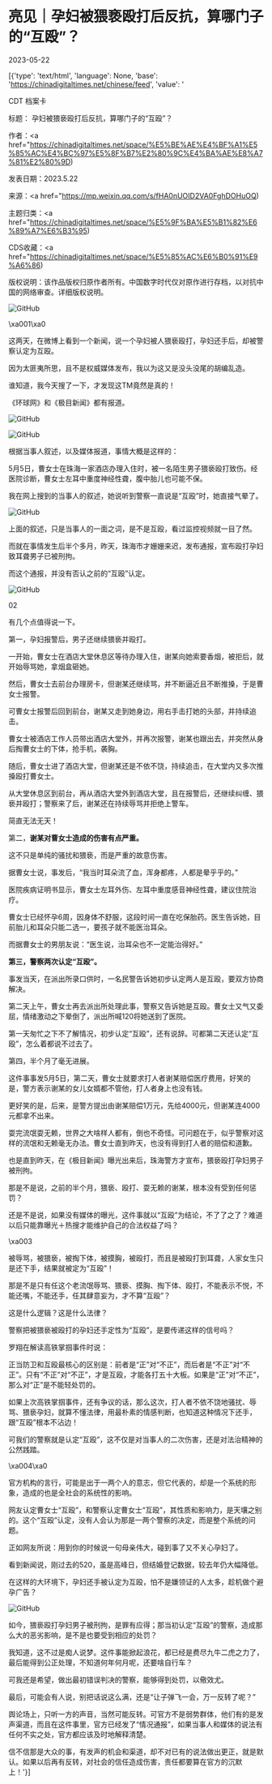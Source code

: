 # 亮见｜孕妇被猥亵殴打后反抗，算哪门子的“互殴”？

2023-05-22

[{'type': 'text/html', 'language': None, 'base': 'https://chinadigitaltimes.net/chinese/feed', 'value': '

CDT 档案卡

标题： 孕妇被猥亵殴打后反抗，算哪门子的“互殴”？

作者：<a href="https://chinadigitaltimes.net/space/%E5%BE%AE%E4%BF%A1%E5%85%AC%E4%BC%97%E5%8F%B7%E2%80%9C%E4%BA%AE%E8%A7%81%E2%80%9D)

发表日期：2023.5.22

来源：<a href="https://mp.weixin.qq.com/s/fHA0nUOID2VA0FghDOHuOQ)

主题归类：<a href="https://chinadigitaltimes.net/space/%E5%9F%BA%E5%B1%82%E6%89%A7%E6%B3%95)

CDS收藏：<a href="https://chinadigitaltimes.net/space/%E5%85%AC%E6%B0%91%E9%A6%86)

版权说明：该作品版权归原作者所有。中国数字时代仅对原作进行存档，以对抗中国的网络审查。详细版权说明。





![GitHub](https://chinadigitaltimes.net/chinese/files/2023/05/post-696278-646b799bd0cc5.png)

\xa001\xa0

这两天，在微博上看到一个新闻，说一个孕妇被人猥亵殴打，孕妇还手后，却被警察认定为互殴。

因为太匪夷所思，且不是权威媒体发布，我以为这又是没头没尾的胡编乱造。

谁知道，我今天搜了一下，才发现这TM竟然是真的！

《环球网》和《极目新闻》都有报道。

![GitHub](https://chinadigitaltimes.net/chinese/files/2023/05/post-696278-646b799f7cf3e.png)

![GitHub](https://chinadigitaltimes.net/chinese/files/2023/05/post-696278-646b79a1c0817.png)

根据当事人叙述，以及媒体报道，事情大概是这样的：

5月5日，曹女士在珠海一家酒店办理入住时，被一名陌生男子猥亵殴打致伤。经医院诊断，曹女士左耳中重度神经性聋，腹中胎儿也可能不保。

我在网上搜到的当事人的叙述，她说听到警察一直说是“互殴”时，她直接气晕了。

![GitHub](https://chinadigitaltimes.net/chinese/files/2023/05/post-696278-646b79a432d04.)

上面的叙述，只是当事人的一面之词，是不是互殴，看过监控视频就一目了然。

而就在事情发生后半个多月，昨天，珠海市才姗姗来迟，发布通报，宣布殴打孕妇致耳聋男子已被刑拘。

而这个通报，并没有否认之前的“互殴”认定。

![GitHub](https://chinadigitaltimes.net/chinese/files/2023/05/post-696278-646b79a86f086.)

02

有几个点值得说一下。

第一，孕妇报警后，男子还继续猥亵并殴打。

一开始，曹女士在酒店大堂休息区等待办理入住，谢某向她索要香烟，被拒后，就开始辱骂她，拿烟盒砸她。

然后，曹女士去前台办理房卡，但谢某还继续骂，并不断逼近且不断推搡，于是曹女士报警。

可曹女士报警后回到前台，谢某又走到她身边，用右手击打她的头部，并持续追击。

曹女士被酒店工作人员带出酒店大堂外，并再次报警，谢某也跟出去，并突然从身后掏曹女士的下体，抢手机，袭胸。

随后，曹女士进了酒店大堂，但谢某还是不依不饶，持续追击，在大堂内又多次推搡殴打曹女士。

从大堂休息区到前台，再从酒店大堂外到酒店大堂，且在报警后，还继续纠缠、猥亵并殴打；警察来了后，谢某还在持续辱骂并拒绝上警车。

简直无法无天！

第二，**谢某对曹女士造成的伤害有点严重。**

这不只是单纯的骚扰和猥亵，而是严重的故意伤害。

据曹女士说，事发后，“我当时耳朵流了血，浑身都疼，人都是晕乎乎的。”

医院疾病证明书显示，曹女士左耳外伤、左耳中重度感音神经性聋，建议住院治疗。

曹女士已经怀孕6周，因身体不舒服，这段时间一直在吃保胎药。医生告诉她，目前胎儿和耳朵只能二选一，要孩子就不能医治耳朵。

而据曹女士的男朋友说：“医生说，治耳朵也不一定能治得好。”

**第三，警察两次认定“互殴”。**

事发当天，在派出所录口供时，一名民警告诉她初步认定两人是互殴，要双方协商解决。

第二天上午，曹女士再去派出所处理此事，警察又告诉她是互殴。曹女士又气又委屈，情绪激动之下晕倒了，派出所喊120将她送到了医院。

第一天匆忙之下不了解情况，初步认定“互殴”，还有说辞。可都第二天还认定“互殴”，怎么着都说不过去了。

第四，半个月了毫无进展。

这件事事发5月5日，第二天，曹女士就要求打人者谢某赔偿医疗费用，好笑的是，警方表示谢某的女儿女婿都不管他，打人者身上也没有钱。

更好笑的是，后来，是警方提出由谢某赔偿1万元，先给4000元，但谢某连4000元都拿不出来。

耍完流氓耍无赖，世界之大啥样人都有，倒也不奇怪。可问题在于，似乎警察对这样的流氓和无赖毫无办法。曹女士直到昨天，也没有得到打人者的赔偿和道歉。

也是直到昨天，在《极目新闻》曝光出来后，珠海警方才宣布，猥亵殴打孕妇男子被刑拘。

那是不是说，之前的半个月，猥亵、殴打、耍无赖的谢某，根本没有受到任何惩罚？

还是不是说，如果没有媒体的曝光，这件事就以“互殴”为结论，不了了之了？难道以后只能靠曝光＋热搜才能维护自己的合法权益了吗？

\xa003

被辱骂，被猥亵，被掏下体，被摸胸，被殴打，而且是被殴打到耳聋，人家女生只是还下手，结果就被定为“互殴”！

那是不是只有任这个老流氓辱骂、猥亵、摸胸、掏下体、殴打，不能表示不悦，不能还嘴，不能还手，任其肆意妄为，才不算“互殴”？

这是什么逻辑？这是什么法律？

警察把被猥亵被殴打的孕妇还手定性为“互殴”，是要传递这样的信号吗？

罗翔在解读高铁掌掴事件时说：

正当防卫和互殴最核心的区别是：前者是“正”对“不正”，而后者是“不正”对“不正”。只有“不正”对“不正”，才是互殴，才能各打五十大板。如果是“正”对“不正”，那么对“正”是不能轻处罚的。

如果上次高铁掌掴事件，还有争议的话，那么这次，打人者不依不饶地骚扰、辱骂、猥亵孕妇，就算不懂法律，用最朴素的情感判断，也知道这种情况下还手，跟“互殴”根本不沾边！

可我们的警察就是认定“互殴”，这不仅是对当事人的二次伤害，还是对法治精神的公然践踏。

\xa004\xa0

官方机构的言行，可能是出于一两个人的意志，但它代表的，却是一个系统的形象，造成的也是全社会的系统性的影响。

网友认定曹女士“互殴”，和警察认定曹女士“互殴”，其性质和影响力，是天壤之别的。这个“互殴”认定，没有人会认为那是一两个警察的决定，而是整个系统的问题。

正如网友所说：用到你的时候说一句母亲伟大，碰到事了又不关心孕妇了。

看到新闻说，刚过去的520，虽是高峰日，但结婚登记数据，较去年仍大幅降低。

在这样的大环境下，孕妇还手被认定为互殴，怕不是嫌领证的人太多，趁机做个避孕广告？

![GitHub](https://chinadigitaltimes.net/chinese/files/2023/05/post-696278-646b79ae84eaa.png)

如今，猥亵殴打孕妇男子被刑拘，是罪有应得；那当初认定“互殴”的警察，造成那么大的恶劣影响，是不是也要受到相应的处罚？

我知道，这不过是痴人说梦。这件事能掀起浪花，都已经是费尽九牛二虎之力了，最后能得到公正处理，不知道何年何月呢，还要啥自行车？

可我还是希望，做出最初错误判决的警察，能够得到处罚，以儆效尤。

最后，可能会有人说，别把话说这么满，还是“让子弹飞一会，万一反转了呢？”

舆论场上，只听一方的声音，当然可能反转。可官方不是弱势群体，他们有的是发声渠道，而且在这件事里，官方已经发了“情况通报”，如果当事人和媒体的说法有任何不实之处，官方都应该及时地解释清楚。

信不信那是大众的事，有发声的机会和渠道，却不对已有的说法做出更正，就是默认。如果以后再有反转，对社会的信任造成伤害，责任都要算在官方的沉默上！'}]